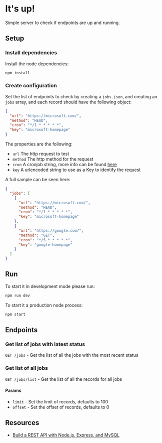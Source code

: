 # It's up!

Simple server to check if endpoints are up and running.

## Setup

### Install dependencies

Install the node dependencies:

```sh
npm install
```

### Create configuration

Set the list of endpoints to check by creating a `jobs.json`, and creating an `jobs` array, and each record should have the following object:

```json
{
  "url": "https://microsoft.com/",
  "method": "HEAD",
  "cron": "*/1 * * * * *",
  "key": "microsoft-homepage"
}
```

The properties are the following:

- `url` The http request to test
- `method` The http method for the request
- `cron` A cronjob string, more info can be found [here](https://crontab.guru/)
- `key` A urlencoded string to use as a Key to identify the request

A full sample can be seen here:

```json
{
  "jobs": [
    {
      "url": "https://microsoft.com/",
      "method": "HEAD",
      "cron": "*/1 * * * * *",
      "key": "microsoft-homepage"
    },
    {
      "url": "https://google.com/",
      "method": "GET",
      "cron": "*/5 * * * * *",
      "key": "google-homepage"
    }
  ]
}
```

## Run

To start it in development mode please run:

```sh
npm run dev
```

To start it a production node process:

```sh
npm start
```

## Endpoints

### Get list of jobs with latest status

`GET /jobs` - Get the list of all the jobs with the most recent status

### Get list of all jobs

`GET /jobs/list` - Get the list of all the records for all jobs

#### Params

- `limit` - Set the limit of records, defaults to 100
- `offset` - Set the offset of records, defaults to 0

## Resources

- [Build a REST API with Node.js, Express, and MySQL](https://blog.logrocket.com/build-rest-api-node-express-mysql/)